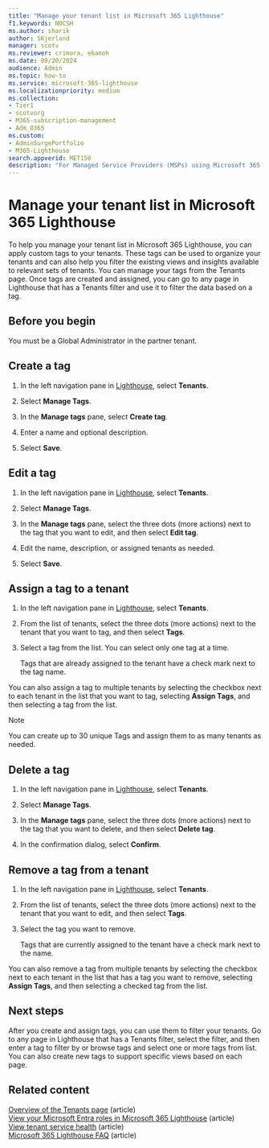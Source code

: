```yaml
---
title: "Manage your tenant list in Microsoft 365 Lighthouse"
f1.keywords: NOCSH
ms.author: sharik
author: SKjerland
manager: scotv
ms.reviewer: crimora, ebamoh
ms.date: 09/20/2024
audience: Admin
ms.topic: how-to
ms.service: microsoft-365-lighthouse
ms.localizationpriority: medium
ms.collection:
- Tier1
- scotvorg
- M365-subscription-management
- Adm_O365
ms.custom:
- AdminSurgePortfolio
- M365-Lighthouse
search.appverid: MET150
description: "For Managed Service Providers (MSPs) using Microsoft 365 Lighthouse, learn how to manage your tenant list."
---
```


# Manage your tenant list in Microsoft 365 Lighthouse

To help you manage your tenant list in Microsoft 365 Lighthouse, you can apply custom tags to your tenants. These tags can be used to organize your tenants and can also help you filter the existing views and insights available to relevant sets of tenants. You can manage your tags from the Tenants page. Once tags are created and assigned, you can go to any page in Lighthouse that has a Tenants filter and use it to filter the data based on a tag.

## Before you begin

You must be a Global Administrator in the partner tenant.

## Create a tag

1. In the left navigation pane in <a href="https://go.microsoft.com/fwlink/p/?linkid=2168110" target="_blank">Lighthouse</a>, select **Tenants**.

2. Select **Manage Tags**.

3. In the **Manage tags** pane, select **Create tag**.

4. Enter a name and optional description.

5. Select **Save**.

## Edit a tag

1. In the left navigation pane in <a href="https://go.microsoft.com/fwlink/p/?linkid=2168110" target="_blank">Lighthouse</a>, select **Tenants**.

2. Select **Manage Tags**.

3. In the **Manage tags** pane, select the three dots (more actions) next to the tag that you want to edit, and then select **Edit tag**.

4. Edit the name, description, or assigned tenants as needed.

5. Select **Save**.

## Assign a tag to a tenant

1. In the left navigation pane in <a href="https://go.microsoft.com/fwlink/p/?linkid=2168110" target="_blank">Lighthouse</a>, select **Tenants**.

2. From the list of tenants, select the three dots (more actions) next to the tenant that you want to tag, and then select **Tags**.

3. Select a tag from the list. You can select only one tag at a time.

    Tags that are already assigned to the tenant have a check mark next to the tag name. 

You can also assign a tag to multiple tenants by selecting the checkbox next to each tenant in the list that you want to tag, selecting **Assign Tags**, and then selecting a tag from the list.

> [!NOTE]
> You can create up to 30 unique Tags and assign them to as many tenants as needed.

## Delete a tag

1. In the left navigation pane in <a href="https://go.microsoft.com/fwlink/p/?linkid=2168110" target="_blank">Lighthouse</a>, select **Tenants**.

2. Select **Manage Tags**.

3. In the **Manage tags** pane, select the three dots (more actions) next to the tag that you want to delete, and then select **Delete tag**.

4. In the confirmation dialog, select **Confirm**.

## Remove a tag from a tenant

1. In the left navigation pane in <a href="https://go.microsoft.com/fwlink/p/?linkid=2168110" target="_blank">Lighthouse</a>, select **Tenants**.

2. From the list of tenants, select the three dots (more actions) next to the tenant that you want to edit, and then select **Tags**.

4. Select the tag you want to remove.

    Tags that are currently assigned to the tenant have a check mark next to the name. 

You can also remove a tag from multiple tenants by selecting the checkbox next to each tenant in the list that has a tag you want to remove, selecting **Assign Tags**, and then selecting a checked tag from the list.

## Next steps

After you create and assign tags, you can use them to filter your tenants. Go to any page in Lighthouse that has a Tenants filter, select the filter, and then enter a tag to filter by or browse tags and select one or more tags from list. You can also create new tags to support specific views based on each page.

## Related content

[Overview of the Tenants page](m365-lighthouse-tenants-page-overview.md) (article)\
[View your Microsoft Entra roles in Microsoft 365 Lighthouse](m365-lighthouse-view-your-roles.md) (article)\
[View tenant service health](m365-lighthouse-view-service-health.md) (article)\
[Microsoft 365 Lighthouse FAQ](m365-lighthouse-faq.yml) (article)
